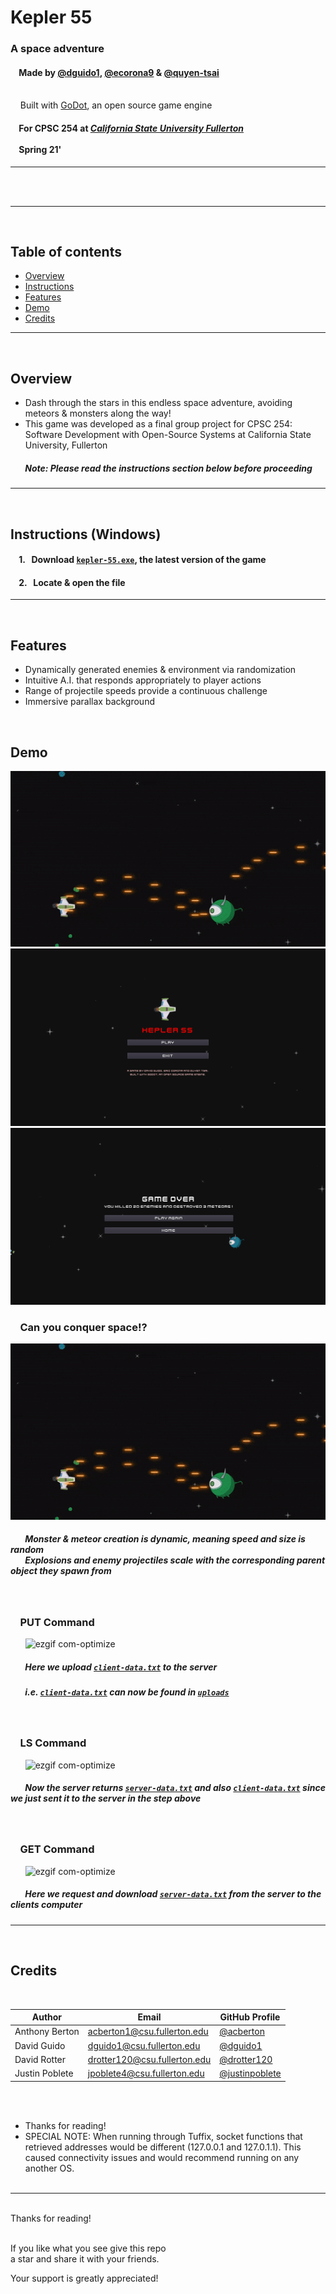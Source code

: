 # Kepler 55
  
### A space adventure
#### &nbsp;&nbsp;&nbsp;&nbsp;Made by [@dguido1](https://github.com/dguido1), [@ecorona9](https://github.com/ecorona9) & [@quyen-tsai](https://github.com/quyen-tsai)
<br/>&nbsp;&nbsp;&nbsp;&nbsp;Built with [GoDot](https://godotengine.org), an open source game engine
#### &nbsp;&nbsp;&nbsp;&nbsp;For CPSC 254 at [***California State University Fullerton***](http://www.fullerton.edu/)<br><br>&nbsp;&nbsp;&nbsp;&nbsp;Spring 21'

***
<br/><br/>

---
<br>

## Table of contents
* [Overview](#overview)  
* [Instructions](#instructions)
* [Features](#features)
* [Demo](#demo)
* [Credits](#credits)
***
<br>

## Overview
* Dash through the stars in this endless space adventure, avoiding meteors & monsters along the way!
* This game was developed as a final group project for CPSC 254: Software Development with Open-Source Systems at California State University, Fullerton

##### &nbsp;&nbsp;&nbsp;&nbsp;&nbsp;&nbsp; Note: Please read the instructions section below before proceeding

---

<br>

## Instructions (Windows)

#### &nbsp;&nbsp;&nbsp; 1. &nbsp; Download [`kepler-55.exe`](/exports/kepler-55.exe), the latest version of the game
#### &nbsp;&nbsp;&nbsp; 2. &nbsp; Locate & open the file


---

<br>


## Features

* Dynamically generated enemies & environment via randomization
* Intuitive A.I. that responds appropriately to player actions
* Range of projectile speeds provide a continuous challenge
* Immersive parallax background


<br>


## Demo

![ezgif com-optimize](https://github.com/dguido1/kepler-55/blob/main/kepler-55/demos/kepler-55-demo.gif)
![ezgif com-optimize](https://github.com/dguido1/kepler-55/blob/main/kepler-55/demos/menu.png)
![ezgif com-optimize](https://github.com/dguido1/kepler-55/blob/main/kepler-55/demos/game_over.png)
<br>


### &nbsp;&nbsp;&nbsp; Can you conquer space!?
![ezgif com-optimize](https://github.com/dguido1/kepler-55/blob/main/kepler-55/demos/kepler-55-demo.gif)
##### &nbsp;&nbsp;&nbsp;&nbsp;&nbsp;&nbsp; Monster & meteor creation is dynamic, meaning speed and size is random<br> &nbsp;&nbsp;&nbsp;&nbsp;&nbsp;&nbsp; Explosions and enemy projectiles scale with the corresponding parent object they spawn from

<br>

### &nbsp;&nbsp;&nbsp; PUT Command 
&nbsp;&nbsp;&nbsp;&nbsp;&nbsp;&nbsp;![ezgif com-optimize](https://github.com/drotter120/CPSC471-ftp-project/blob/master/demo/put-00.png)
##### &nbsp;&nbsp;&nbsp;&nbsp;&nbsp;&nbsp; Here we upload [`client-data.txt`](/client-data.txt) to the server
##### &nbsp;&nbsp;&nbsp;&nbsp;&nbsp;&nbsp; i.e. [`client-data.txt`](/client-data.txt) can now be found in [`uploads`](/uploads)


<br>

### &nbsp;&nbsp;&nbsp; LS Command 
&nbsp;&nbsp;&nbsp;&nbsp;&nbsp;&nbsp;![ezgif com-optimize](https://github.com/drotter120/CPSC471-ftp-project/blob/master/demo/ls-01.png)
##### &nbsp;&nbsp;&nbsp;&nbsp;&nbsp;&nbsp; Now the server returns [`server-data.txt`](/uploads/server-data.txt) and also [`client-data.txt`](/client-data.txt) since we just sent it to the server in the step above

<br>

### &nbsp;&nbsp;&nbsp; GET Command 
&nbsp;&nbsp;&nbsp;&nbsp;&nbsp;&nbsp;![ezgif com-optimize](https://github.com/drotter120/CPSC471-ftp-project/blob/master/demo/get-00.png)
##### &nbsp;&nbsp;&nbsp;&nbsp;&nbsp;&nbsp; Here we request and download [`server-data.txt`](/uploads/server-data.txt) from the server to the clients computer

---
<br>


## Credits
<br>

| Author | Email | GitHub Profile |
| --------------- | --------------- | --------------- |
| Anthony Berton | acberton1@csu.fullerton.edu | [@acberton](https://github.com/acberton) |
| David Guido | dguido1@csu.fullerton.edu | [@dguido1](https://github.com/dguido1) |
| David Rotter | drotter120@csu.fullerton.edu | [@drotter120](https://github.com/drotter120) |
| Justin Poblete | jpoblete4@csu.fullerton.edu | [@justinpoblete](https://github.com/justinpoblete) |


<br><br>

* Thanks for reading!
* SPECIAL NOTE: When running through Tuffix, socket functions that retrieved addresses would be different (127.0.0.1 and 127.0.1.1). This caused connectivity issues and would recommend running on any another OS. 
<br/><br/>






***

<br/>
Thanks for reading!<br/><br/>
 
If you like what you see give this repo  
a star and share it with your friends.

Your support is greatly appreciated!<br/><br/>

<br/><br/>

